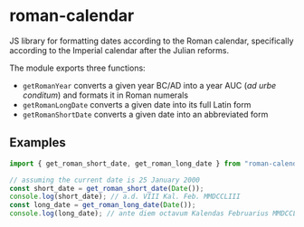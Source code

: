 # roman-calendar

JS library for formatting dates according to the Roman calendar,
specifically according to the Imperial calendar after the Julian reforms.

The module exports three functions:
- `getRomanYear` converts a given year BC/AD into a year AUC 
  (_ad urbe conditum_) and formats it in Roman numerals
- `getRomanLongDate` converts a given date into its full Latin form
- `getRomanShortDate` converts a given date into an abbreviated form

## Examples
```typescript
import { get_roman_short_date, get_roman_long_date } from "roman-calendar";

// assuming the current date is 25 January 2000
const short_date = get_roman_short_date(Date());
console.log(short_date); // a.d. VIII Kal. Feb. MMDCCLIII
const long_date = get_roman_long_date(Date());
console.log(long_date); // ante diem octavum Kalendas Februarius MMDCCLIII
```
